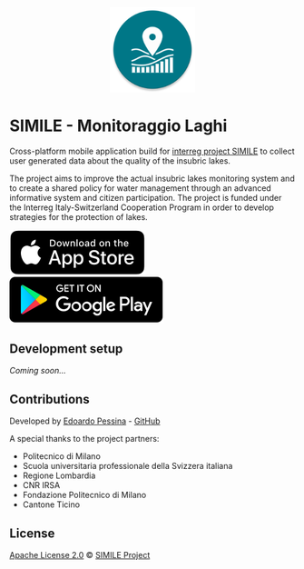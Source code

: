 <h4 align="center">
<img src="https://raw.githubusercontent.com/interreg-simile/simile-app/main/media/logo.png" width="150" alt="SIMILE">
</h4>

# SIMILE - Monitoraggio Laghi

Cross-platform mobile application build for
[interreg project SIMILE](https://progetti.interreg-italiasvizzera.eu/it/b/78/sistemainformativoperilmonitoraggiointegratodeilaghiinsubriciedeiloroe)
to collect user generated data about the quality of the insubric lakes.

The project aims to improve the actual insubric lakes monitoring system and to create a shared policy for water management
through an advanced informative system and citizen participation. The project is funded under the Interreg Italy-Switzerland Cooperation
Program in order to develop strategies for the protection of lakes.

[![Get it on App Store](https://raw.githubusercontent.com/interreg-simile/simile-app/bdde33ee8be3df1bd06c44f3d3ff6547aaa5fd7d/media/download_on_the_app_store_badge.svg)]()
[![Get it on Google Play](https://raw.githubusercontent.com/interreg-simile/simile-app/bdde33ee8be3df1bd06c44f3d3ff6547aaa5fd7d/media/download_on_the_play_store_badge.svg)](https://play.google.com/store/apps/details?id=com.polimi.simile&hl=it)


## Development setup

*Coming soon...*


## Contributions

Developed by [Edoardo Pessina](mailto:edoardopessina.priv@gmail.com) - [GitHub](https://github.com/epessina)

A special thanks to the project partners:

- Politecnico di Milano
- Scuola universitaria professionale della Svizzera italiana
- Regione Lombardia
- CNR IRSA
- Fondazione Politecnico di Milano
- Cantone Ticino


## License
[Apache License 2.0](https://choosealicense.com/licenses/apache-2.0/) © [SIMILE Project](mailto:interreg-simile@polimi.it)
